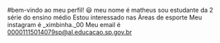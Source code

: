 #bem-vindo ao meu perfil! 😃
meu nome é matheus
sou estudante da 2 série do ensino médio
Estou interessado nas Àreas de esporte
Meu instagram é _ximbinha._00
Meu email é 00001115014079sp@al.educacao.sp.gov.br
